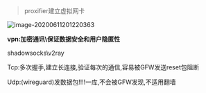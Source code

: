 > proxifier建立虚拟网卡

![image-20200611201220363](C:\Users\67635\AppData\Roaming\Typora\typora-user-images\image-20200611201220363.png)



**vpn:加密通讯\保证数据安全和用户隐匿性**

shadowsocks\v2ray



Tcp:多次握手,建立长连接,验证每次的通信,容易被GFW发送reset包阻断

Udp:(wireguard)发数据包!!!!一库,不会被GFW发现,不适用翻墙





